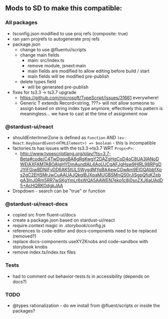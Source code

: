 ## Mods to SD to make this compatible:

### All packages

- tsconfig.json modified to use proj refs (composite: true)
- ran yarn projrefs to autogenerate proj refs
- package.json
  - change to use @fluentui/scripts
  - change main fields
    - main: src/index.ts
    - remove module, jsnext:main
    - main fields are modified to allow editing before build / start
    - main fields will be modified pre-publish
  - delete types field
    - will be generated pre-publish
- fixes for ts3.3 -> ts3.7 upgrade
  - https://github.com/microsoft/TypeScript/issues/31661 everywhere!
  - Generic T extends Record<string, ???> will not allow someone to assign based on string index type anymore, effectively this pattern is meaningless... we have to cast at the time of assignment now

### @stardust-ui/react

- shouldEnterInnerZone is defined as `Function` AND `(ev: React.KeyboardEvent<HTMLElement>) => boolean` - this is incompatible
- factories.ts has issues with the ts3.3->ts3.7 WRT `Props<P>`:
  - http://www.typescriptlang.org/play/?ts=3.7-Beta#code/C4TwDgpgBA8gRgKwgY2DAZgHgCoD4oC8UA3lANoDWEIAXFAM7ABOAlgHYDmAundlAL4AoUJCgAFJgHsw9HIRL98RPgDJYiFGiwBDNiFyDD6AK5tULSWygdMYqBAAewCGwAm9ElGQAbbfXps2gC2EHSMrJwCuAAUAJQkglBJXpaMUGBSMnQS0rJiSgpQfuKZebgA3InJ0Rm5RR7wSKgYmLr6sWQA5AAWEN7ekp1c8j0snZXJ6aUAdD5+AcHQRKOdgkJAA
- Dropdown - search can be "true" or function

### @stardust-ui/react-docs

- copied src from fluent-ui/docs
- create a package.json based on stardust-ui/react
- require.context magic in .storybook/config.js
- references to code-editor and docs-components need to be replaced (removed?)
- replace docs-components useXYZKnobs and code-sandbox with storybook knobs
- remove index.ts/index.tsx files

### Tests

- had to comment out behavior-tests.ts in accessibility (depends on docs?)

### TODO

- @types rationalization - do we install from @fluent/scripts or inside the packages?
